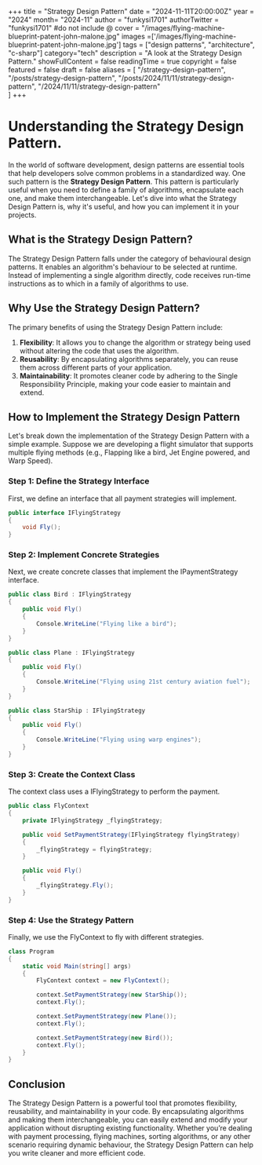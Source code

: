 +++
title = "Strategy Design Pattern"
date = "2024-11-11T20:00:00Z"
year = "2024"
month= "2024-11"
author = "funkysi1701"
authorTwitter = "funkysi1701" #do not include @
cover = "/images/flying-machine-blueprint-patent-john-malone.jpg"
images =['/images/flying-machine-blueprint-patent-john-malone.jpg']
tags = ["design patterns", "architecture", "c-sharp"]
category="tech"
description =  "A look at the Strategy Design Pattern."
showFullContent = false
readingTime = true
copyright = false
featured = false
draft = false
aliases = [
    "/strategy-design-pattern",
    "/posts/strategy-design-pattern",
    "/posts/2024/11/11/strategy-design-pattern",
    "/2024/11/11/strategy-design-pattern"    
]
+++
# Understanding the Strategy Design Pattern.

In the world of software development, design patterns are essential tools that help developers solve common problems in a standardized way. One such pattern is the **Strategy Design Pattern**. This pattern is particularly useful when you need to define a family of algorithms, encapsulate each one, and make them interchangeable. Let's dive into what the Strategy Design Pattern is, why it's useful, and how you can implement it in your projects.

## What is the Strategy Design Pattern?

The Strategy Design Pattern falls under the category of behavioural design patterns. It enables an algorithm's behaviour to be selected at runtime. Instead of implementing a single algorithm directly, code receives run-time instructions as to which in a family of algorithms to use.

## Why Use the Strategy Design Pattern?

The primary benefits of using the Strategy Design Pattern include:

1. **Flexibility**: It allows you to change the algorithm or strategy being used without altering the code that uses the algorithm.
2. **Reusability**: By encapsulating algorithms separately, you can reuse them across different parts of your application.
3. **Maintainability**: It promotes cleaner code by adhering to the Single Responsibility Principle, making your code easier to maintain and extend.

## How to Implement the Strategy Design Pattern

Let's break down the implementation of the Strategy Design Pattern with a simple example. Suppose we are developing a flight simulator that supports multiple flying methods (e.g., Flapping like a bird, Jet Engine powered, and Warp Speed).

### Step 1: Define the Strategy Interface

First, we define an interface that all payment strategies will implement.

```csharp
public interface IFlyingStrategy
{
    void Fly();
}
```
### Step 2: Implement Concrete Strategies

Next, we create concrete classes that implement the IPaymentStrategy interface.

```csharp
public class Bird : IFlyingStrategy
{
    public void Fly()
    {
        Console.WriteLine("Flying like a bird");
    }
}

public class Plane : IFlyingStrategy
{
    public void Fly()
    {
        Console.WriteLine("Flying using 21st century aviation fuel");
    }
}

public class StarShip : IFlyingStrategy
{
    public void Fly()
    {
        Console.WriteLine("Flying using warp engines");
    }
}
```

### Step 3: Create the Context Class

The context class uses a IFlyingStrategy to perform the payment.

```csharp
public class FlyContext
{
    private IFlyingStrategy _flyingStrategy;

    public void SetPaymentStrategy(IFlyingStrategy flyingStrategy)
    {
        _flyingStrategy = flyingStrategy;
    }

    public void Fly()
    {
        _flyingStrategy.Fly();
    }
}
```

### Step 4: Use the Strategy Pattern

Finally, we use the FlyContext to fly with different strategies.

```csharp
class Program
{
    static void Main(string[] args)
    {
        FlyContext context = new FlyContext();

        context.SetPaymentStrategy(new StarShip());
        context.Fly();

        context.SetPaymentStrategy(new Plane());
        context.Fly();

        context.SetPaymentStrategy(new Bird());
        context.Fly();
    }
}
```

## Conclusion

The Strategy Design Pattern is a powerful tool that promotes flexibility, reusability, and maintainability in your code. By encapsulating algorithms and making them interchangeable, you can easily extend and modify your application without disrupting existing functionality. Whether you’re dealing with payment processing, flying machines, sorting algorithms, or any other scenario requiring dynamic behaviour, the Strategy Design Pattern can help you write cleaner and more efficient code.
